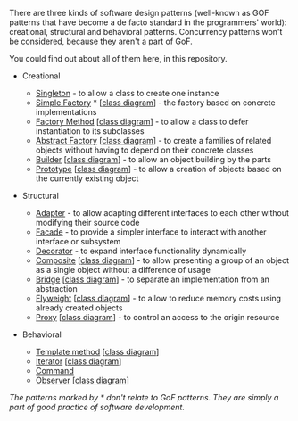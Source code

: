 There are three kinds of software design patterns 
(well-known as GOF patterns that have become a de facto standard in the programmers' world): 
creational, structural and behavioral patterns. Concurrency patterns won't be considered, because they aren't a part of GoF.
  
You could find out about all of them here, in this repository.

* Creational
    * [Singleton](https://github.com/andrewtobilko/patterns/tree/master/src/com/github/tobilko/creational/singleton/ "Singleton") - to allow a class to create one instance
    * [Simple Factory](https://github.com/andrewtobilko/patterns/tree/master/src/com/github/tobilko/creational/simplefactory/ "Simple Factory") * [[class diagram](http://i.stack.imgur.com/OX1Pb.png)] - the factory based on concrete implementations
    * [Factory Method](https://github.com/andrewtobilko/patterns/tree/master/src/com/github/tobilko/creational/factorymethod/ "Factory Method") [[class diagram](http://i.stack.imgur.com/Oo8zs.png)]  - to allow a class to defer instantiation to its subclasses        
    * [Abstract Factory](https://github.com/andrewtobilko/patterns/tree/master/src/com/github/tobilko/creational/abstractfactory/ "Abstract Factory") [[class diagram](http://i.stack.imgur.com/WgecL.png)] - to create a families of related objects without having to depend on their concrete classes
    * [Builder](https://github.com/andrewtobilko/patterns/tree/master/src/com/github/tobilko/creational/builder/ "Builder") [[class diagram](http://i.stack.imgur.com/Mivqg.png)] - to allow an object building by the parts
    * [Prototype](https://github.com/andrewtobilko/patterns/tree/master/src/com/github/tobilko/creational/prototype/ "Prototype") [[class diagram](http://i.stack.imgur.com/RUzda.png)] - to allow a creation of objects based on the currently existing object
* Structural
    * [Adapter](https://github.com/andrewtobilko/patterns/tree/master/src/com/github/tobilko/structural/adapter/
                "Adapter") - to allow adapting different interfaces to each other without modifying their source code
    * [Facade](https://github.com/andrewtobilko/patterns/tree/master/src/com/github/tobilko/structural/facade/
               "Facade") - to provide a simpler interface to interact with another interface or subsystem
    * [Decorator](https://github.com/andrewtobilko/patterns/tree/master/src/com/github/tobilko/structural/decorator/
                  "Decorator") - to expand interface functionality dynamically
    * [Composite](https://github.com/andrewtobilko/patterns/tree/master/src/com/github/tobilko/structural/composite/
                       "Decorator") [[class diagram](http://i.stack.imgur.com/z5hCt.png)] - to allow presenting a group of an object as a single object without a difference of usage
    * [Bridge](https://github.com/andrewtobilko/patterns/tree/master/src/com/github/tobilko/structural/bridge/
                       "Bridge") [[class diagram](http://i.stack.imgur.com/K5dDB.png)] - to separate an implementation from an abstraction
    * [Flyweight](https://github.com/andrewtobilko/patterns/tree/master/src/com/github/tobilko/structural/flyweight/
                       "Flyweight") [[class diagram](http://i.stack.imgur.com/gT4mc.png)] - to allow to reduce memory costs using already created objects
    * [Proxy](https://github.com/andrewtobilko/patterns/tree/master/src/com/github/tobilko/structural/proxy/
                       "Proxy") [[class diagram](http://i.imgur.com/UAgxRJA.png?1)] - to control an access to the origin resource                   
                       
* Behavioral
    * [Template method](https://github.com/andrewtobilko/patterns/tree/master/src/com/github/tobilko/behavioral/templatemethod/
                        "Template method") [[class diagram](http://i.stack.imgur.com/Z7TIe.png)] <the description>
    * [Iterator](https://github.com/andrewtobilko/patterns/tree/master/src/com/github/tobilko/behavioral/iterator/
                 "Iterator") [[class diagram](http://i.stack.imgur.com/TUjY1.png)] <the description>
    * [Command](https://github.com/andrewtobilko/patterns/tree/master/src/com/github/tobilko/behavioral/command/
                "Command") <the description>
    * [Observer](https://github.com/andrewtobilko/patterns/tree/master/src/com/github/tobilko/behavioral/observer/
                 "Observer") [[class diagram](http://i.stack.imgur.com/HDkSG.png)] <the description>

*The patterns marked by * don't relate to GoF patterns. They are simply a part of good practice of software development.*